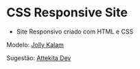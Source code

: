 # CSS Responsive Site

- Site Responsivo criado com HTML e CSS

Modelo:
[Jolly Kalam](https://jolly-kalam-23776e.netlify.app/cssgridresponsive/#section-b)

Sugestão:
[Attekita Dev](https://www.youtube.com/watch?v=cudOY_pI2Fo)